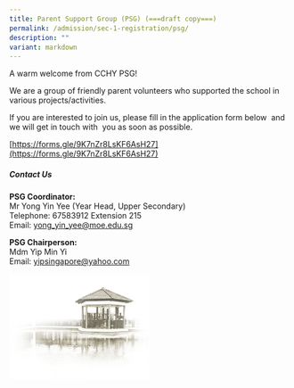 ```yaml
---
title: Parent Support Group (PSG) (===draft copy===)
permalink: /admission/sec-1-registration/psg/
description: ""
variant: markdown
---
```

A warm welcome from CCHY PSG!&nbsp;

We are a group of friendly parent volunteers who supported the school in various projects/activities.

If you are interested to join us, please fill in the application form below&nbsp; and we will get in touch with&nbsp; you as soon as possible.

[https://forms.gle/9K7nZr8LsKF6AsH27](https://forms.gle/9K7nZr8LsKF6AsH27)

##### **Contact Us**<br>
**PSG Coordinator:**<br>Mr Yong Yin Yee (Year Head, Upper Secondary)<br>
Telephone: 67583912 Extension 215<br>
Email: yong_yin_yee@moe.edu.sg<br>

**PSG Chairperson:**<br>Mdm Yip Min Yi<br>
Email: yipsingapore@yahoo.com



<img src="/images/pavilion.png" style="width:50%">